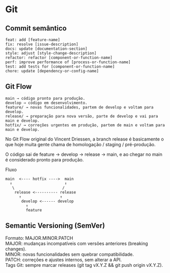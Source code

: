 # Git

## Commit semântico
```
feat: add [feature-name]
fix: resolve [issue-description]
docs: update [documentation-section]
style: adjust [style-change-description]
refactor: refactor [component-or-function-name]
perf: improve performance of [process-or-function-name]
test: add tests for [component-or-function-name]
chore: update [dependency-or-config-name]
```

## Git Flow
```
main → código pronto para produção.
develop → código em desenvolvimento.
feature/ → novas funcionalidades, partem de develop e voltam para develop.
release/ → preparação para nova versão, parte de develop e vai para main e develop.
hotfix/ → correções urgentes em produção, partem de main e voltam para main e develop.
```

No Git Flow original do Vincent Driessen, a branch release é basicamente o que hoje muita gente chama de homologação / staging / pré-produção.

O código sai de feature → develop → release → main, e ao chegar no main é considerado pronto para produção.

Fluxo
```
main  <---- hotfix ---->  main
  ↑                       ↑
   \                     /
    release <---------- release
      ↑                 ↑
       develop <------ develop
         ↑
         feature
```

## Semantic Versioning (SemVer)

Formato: MAJOR.MINOR.PATCH  
MAJOR: mudanças incompatíveis com versões anteriores (breaking changes).  
MINOR: novas funcionalidades sem quebrar compatibilidade.  
PATCH: correções e ajustes internos, sem alterar a API.  
Tags Git: sempre marcar releases (git tag vX.Y.Z && git push origin vX.Y.Z).  